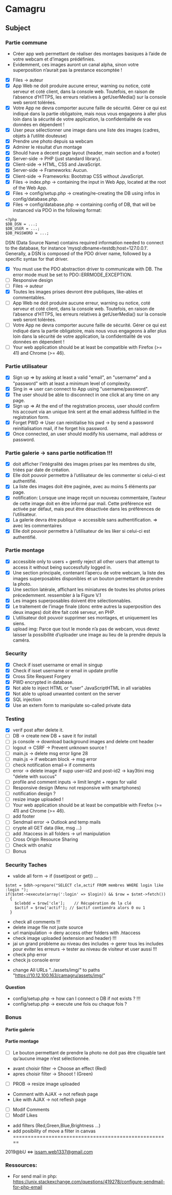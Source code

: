 # Camagru
## Subject
### Partie commune
- Créer app web permettant de réaliser des montages basiques à l’aide de votre webcam et d’images prédéfinies.
- Evidemment, ces images auront un canal alpha, sinon votre superposition n’aurait pas la prestance escomptée !
- [x] Files -> auteur
- [x] App Web ne doit produire aucune erreur, warning ou notice, coté serveur et coté client, dans la console web. Toutefois, en raison de l’absence d’HTTPS, les erreurs relatives à getUserMedia() sur la console web seront tolérées.
- [x] Votre App ne devra comporter aucune faille de sécurité. Gérer ce qui est indiqué dans la partie obligatoire, mais nous vous engageons à aller plus loin dans la sécurité de votre application, la confidentialité de
vos données en dépendent !
- [x] User peux sélectionner une image dans une liste des images (cadres, objets à l’utilité douteuse)
- [x] Prendre une photo depuis sa webcam
- [x] Admirer le résultat d’un montage
- [x] Should have a decent page layout (header, main section and a footer)
- [x] Server-side -> PHP (just standard library).
- [x] Client-side -> HTML, CSS and JavaScript.
- [x] Server-side -> Frameworks: Aucun.
- [x] Client-side -> Frameworks: Bootstrap CSS without JavaScript.
- [x] Files -> index.php -> containing the input in Web App, located at the root of the Web App.
- [x] Files -> config/setup.php -> creating/re-creating the DB using infos in config/database.php.
- [x] Files -> config/database.php -> containing config of DB, that will be instanced via PDO in the following format:
```
<?php
$DB_DSN = ...;
$DB_USER = ...;
$DB_PASSWORD = ...;
```
DSN (Data Source Name) contains required information needed to connect to the database, for instance ’mysql:dbname=testdb;host=127.0.0.1’.
Generally, a DSN is composed of the PDO driver name, followed by a specific syntax for that driver.
- [x] You must use the PDO abstraction driver to communicate with DB. The error mode must be set to PDO::ERRMODE_EXCEPTION.
- [ ] Responsive design
- [ ] Files -> auteur
- [x] Toutes les images prises devront être publiques, like-ables et commentables.
- [ ] App Web ne doit produire aucune erreur, warning ou notice, coté serveur et coté client, dans la console web. Toutefois, en raison de l’absence d’HTTPS, les erreurs relatives à getUserMedia() sur la console web seront tolérées.
- [ ] Votre App ne devra comporter aucune faille de sécurité. Gérer ce qui est indiqué dans la partie obligatoire, mais nous vous engageons à aller plus loin dans la sécurité de votre application, la confidentialité de
vos données en dépendent !
- [ ] Your web application should be at least be compatible with Firefox (>= 41) and Chrome (>= 46).
### Partie utilisateur
- [x] Sign up => by asking at least a valid "email", an "username" and a "password" with at least a minimum level of complexity.
- [x] Sing in => user can connect to App using "username/password".
- [x] The user should be able to disconnect in one click at any time on any page.
- [x] Sign up => At the end of the registration process, user should confirm his account via an unique link sent at the email address fullfiled in the registration form.
- [x] Forget PWD => User can reinitialise his pwd -> by send a password reinitialisation mail, if he forget his password.
- [x] Once connected, an user should modify his username, mail address or password.
### Partie galerie -> sans partie notification !!!
- [x] doit afficher l’intégralité des images prises par les membres du site, triées par date de création.
- [x] Elle doit pouvoir permettre à l’utilisateur de les commenter si celui-ci est authentifié.
- [x] La liste des images doit être paginée, avec au moins 5 éléments par page.
- [x] notification: Lorsque une image reçoit un nouveau commentaire, l’auteur de cette image doit en être informé par mail. Cette préférence est activée par défaut, mais peut être désactivée dans les préférences de l’utilisateur.
- [x] La galerie devra être publique -> accessible sans authentification. => avec les commentaires
- [x] Elle doit pouvoir permettre à l’utilisateur de les liker si celui-ci est authentifié.
### Partie montage
- [x] accessible only to users + gently reject all other users that attempt to access it without being successfully logged in.
- [x] Une section principale, contenant l’apercu de votre webcam, la liste des images superposables disponibles et un bouton permettant de prendre la photo.
- [x] Une section latérale, affichant les miniatures de toutes les photos prises précedemment. ressembler à la Figure V.1
- [x] Les images superposables doivent être sélectionnables.
- [x] Le traitement de l’image finale (donc entre autres la superposition des deux images) doit être fait coté serveur, en PHP.
- [x] L’utilisateur doit pouvoir supprimer ses montages, et uniquement les siens.
- [x] upload img: Parce que tout le monde n’a pas de webcam, vous devez laisser la possibilité d’uploader une image au lieu de la prendre depuis la caméra.
### Security
- [x] Check if isset username or email in singup
- [x] Check if isset username or email in update profile
- [x] Cross Site Request Forgery
- [x] PWD encrypted in database.
- [x] Not able to inject HTML or “user” JavaScriptHTML in all variables
- [x] Not able to upload unwanted content on the server
- [x] SQL injection
- [x] Use an extern form to manipulate so-called private data
### Testing ################################################################################################
- [x] verif post after delete it.
- [ ] DB -> create new DB + save it for install 
- [ ] js console -> download background images and delete cmt header
- [ ] logout -> CSRF -> Prevent unknown source !
- [ ] main.js -> delete msg error ligne 28
- [ ] main.js -> if webcam block -> msg error
- [ ] check notification email-> if comments
- [ ] error -> delete image if supp user-id2 and post-id2 -> kay3tini msg "delete with succus"
- [ ] profile and comment inputs -> limit lenght + regex for valid
- [ ] Responsive design (Menu not responsive with smartphones)
- [ ] notification design ?
- [ ] resize image uploaded !
- [ ] Your web application should be at least be compatible with Firefox (>= 41) and Chrome (>= 46).
- [ ] add footer
- [ ] Sendmail error -> Outlook and temp mails 
- [ ] crypte all GET data (like, msg ...)
- [ ] add .htaccess in all folders -> url manipulation
- [ ] Cross Origin Resource Sharing
- [ ] Check with onahiz
- [ ] Bonus

### Security Taches
- valide all form -> if (isset(post or get)) ...
```
$stmt = $dbh->prepare("SELECT cle,actif FROM membres WHERE login like :login ");
if($stmt->execute(array(':login' => $login)) && $row = $stmt->fetch())
  {
    $clebdd = $row['cle'];    // Récupération de la clé
    $actif = $row['actif']; // $actif contiendra alors 0 ou 1
  }
```
- check all comments !!!
- delete image file not juste source 
- url manipulation -> deny access other folders with .htaccess
- check image uploaded (extension and header) !!!
- jai un grand probleme au niveau des includes -> gerer tous les includes pour eviter les erreurs -> tester au niveau de visiteur et user aussi !!!
- check php error
- check js console error
* change All URLs "../assets/img/" to paths "https://10.12.100.163/camagru/assets/img/"
#### Question
- config/setup.php -> how can I connect o DB if not exists ? !!!
- config/setup.php -> execute une fois ou chaque fois ?
### Bonus ################################################################################################
#### Partie galerie 
#### Partie montage
- [ ] Le bouton permettant de prendre la photo ne doit pas être cliquable tant qu’aucune image n’est sélectionnée.
- avant choisir filter -> Choose an effect (Red)
- apres choisir filter -> Shooot ! (Green)
- [ ] PROB -> resize image uploaded
* Comment with AJAX -> not reflesh page
* Like with AJAX -> not reflesh page
- [ ] Modif Comments
- [ ] Modif Likes
- add filters (Red,Green,Blue,Brightness ...)
- add posibility of move a filter in canvas
=====================================================

2019@bU <=> issam.web1337@gmail.com

### Ressources:
* For send mail in php: https://unix.stackexchange.com/questions/419278/configure-sendmail-for-php-email
